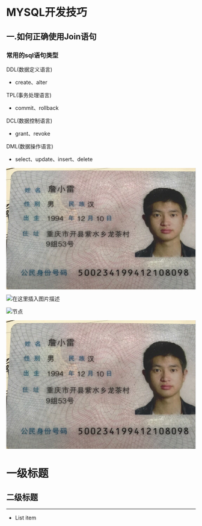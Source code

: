 
# MYSQL开发技巧  


## 一.如何正确使用Join语句


### 常用的sql语句类型

DDL(数据定义语言)

* create、alter
  
TPL(事务处理语言)

* commit、rollback

DCL(数据控制语言)

* grant、revoke

DML(数据操作语言)

* select、update、insert、delete


 <img src="https://raw.githubusercontent.com/AireyZXL/imageDepository/main/%E5%BE%AE%E4%BF%A1%E6%88%AA%E5%9B%BE_20201221152538.png" width = "508" height = "322" align=center />


![在这里插入图片描述](https://img-blog.csdnimg.cn/20201221143134897.png?x-oss-process=image/watermark,type_ZmFuZ3poZW5naGVpdGk,shadow_10,text_aHR0cHM6Ly9ibG9nLmNzZG4ubmV0L3p4bF9MYW5nWWE=,size_16,color_FFFFFF,t_70#pic_center)


![节点](https://img-blog.csdnimg.cn/20201221143134897.png?x-oss-process=image/watermark,type_ZmFuZ3poZW5naGVpdGk,shadow_10,text_aHR0cHM6Ly9ibG9nLmNzZG4ubmV0L3p4bF9MYW5nWWE=,size_16,color_FFFFFF,t_70#pic_center)


![](https://raw.githubusercontent.com/AireyZXL/imageDepository/main/%E5%BE%AE%E4%BF%A1%E6%88%AA%E5%9B%BE_20201221152538.png)


一级标题
==================

二级标题 
---------------

* * *

* List item

